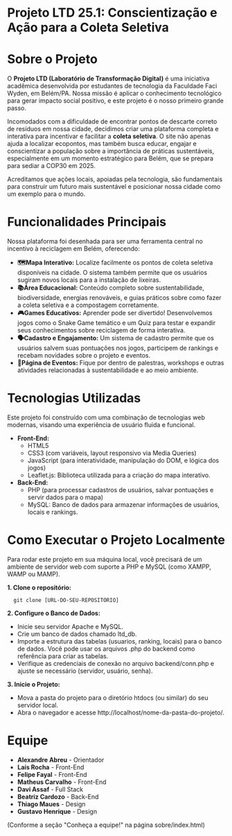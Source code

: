 # Projeto LTD 25.1: Conscientização e Ação para a Coleta Seletiva #

# Sobre o Projeto
O **Projeto LTD (Laboratório de Transformação Digital)** é uma iniciativa acadêmica desenvolvida por estudantes de tecnologia da Faculdade Faci Wyden, em Belém/PA.
Nossa missão é aplicar o conhecimento tecnológico para gerar impacto social positivo, e este projeto é o nosso primeiro grande passo.

Incomodados com a dificuldade de encontrar pontos de descarte correto de resíduos em nossa cidade, decidimos criar uma plataforma completa e interativa para incentivar
e facilitar a **coleta seletiva**. O site não apenas ajuda a localizar ecopontos, mas também busca educar, engajar e conscientizar a população sobre a importância de práticas
sustentáveis, especialmente em um momento estratégico para Belém, que se prepara para sediar a COP30 em 2025.

Acreditamos que ações locais, apoiadas pela tecnologia, são fundamentais para construir um futuro mais sustentável e posicionar nossa cidade como um exemplo para o mundo.

# Funcionalidades Principais
Nossa plataforma foi desenhada para ser uma ferramenta central no incentivo à reciclagem em Belém, oferecendo:
- **🗺️Mapa Interativo:** Localize facilmente os pontos de coleta seletiva disponíveis na cidade. O sistema também permite que os usuários sugiram novos locais para
a instalação de lixeiras.
- **📚Área Educacional:** Conteúdo completo sobre sustentabilidade, biodiversidade, energias renováveis, e guias práticos sobre como fazer a coleta seletiva e a compostagem
corretamente.
- **🎮Games Educativos:** Aprender pode ser divertido! Desenvolvemos jogos como o Snake Game temático e um Quiz para testar e expandir seus conhecimentos sobre reciclagem de
forma interativa.
- **🗣️Cadastro e Engajamento:** Um sistema de cadastro permite que os usuários salvem suas pontuações nos jogos, participem de rankings e recebam novidades sobre o projeto
e eventos.
- **📅Página de Eventos:** Fique por dentro de palestras, workshops e outras atividades relacionadas à sustentabilidade e ao meio ambiente.

# Tecnologias Utilizadas
Este projeto foi construído com uma combinação de tecnologias web modernas, visando uma experiência de usuário fluida e funcional.
* **Front-End:**
  - HTML5
  - CSS3 (com variáveis, layout responsivo via Media Queries)
  - JavaScript (para interatividade, manipulação do DOM, e lógica dos jogos)
  - Leaflet.js: Biblioteca utilizada para a criação do mapa interativo.
* **Back-End:**
  - PHP (para processar cadastros de usuários, salvar pontuações e servir dados para o mapa)
  - MySQL: Banco de dados para armazenar informações de usuários, locais e rankings.
 
# Como Executar o Projeto Localmente
Para rodar este projeto em sua máquina local, você precisará de um ambiente de servidor web com suporte a PHP e MySQL (como XAMPP, WAMP ou MAMP).

**1. Clone o repositório:**

      git clone [URL-DO-SEU-REPOSITÓRIO]

**2. Configure o Banco de Dados:**
  * Inicie seu servidor Apache e MySQL.
  * Crie um banco de dados chamado ltd_db.
  * Importe a estrutura das tabelas (usuarios, ranking, locais) para o banco de dados. Você pode usar os arquivos .php do backend como referência para criar as tabelas.
  * Verifique as credenciais de conexão no arquivo backend/conn.php e ajuste se necessário (servidor, usuário, senha).

**3. Inicie o Projeto:**
  * Mova a pasta do projeto para o diretório htdocs (ou similar) do seu servidor local.
  * Abra o navegador e acesse http://localhost/nome-da-pasta-do-projeto/.

# Equipe
* **Alexandre Abreu** - Orientador
* **Laís Rocha** - Front-End
* **Felipe Fayal** - Front-End
* **Matheus Carvalho** - Front-End
* **Davi Assaf** - Full Stack
* **Beatriz Cardozo** - Back-End
* **Thiago Maues** - Design
* **Gustavo Henrique** - Design

(Conforme a seção "Conheça a equipe!" na página sobre/index.html)

#

